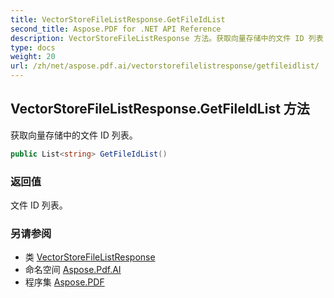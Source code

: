 ```yaml
---
title: VectorStoreFileListResponse.GetFileIdList
second_title: Aspose.PDF for .NET API Reference
description: VectorStoreFileListResponse 方法。获取向量存储中的文件 ID 列表
type: docs
weight: 20
url: /zh/net/aspose.pdf.ai/vectorstorefilelistresponse/getfileidlist/
---
```

## VectorStoreFileListResponse.GetFileIdList 方法

获取向量存储中的文件 ID 列表。

```csharp
public List<string> GetFileIdList()
```

### 返回值

文件 ID 列表。

### 另请参阅

* 类 [VectorStoreFileListResponse](../)
* 命名空间 [Aspose.Pdf.AI](../../../aspose.pdf.ai/)
* 程序集 [Aspose.PDF](../../../)